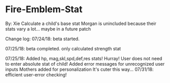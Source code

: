 # Fire-Emblem-Stat
By: Xie
Calculate a child's base stat
Morgan is unincluded because their stats vary a lot... maybe in a future patch

Change log:
 07/24/18: 
    beta started. 
    
 07/25/18: 
    beta completed. 
    only calculated strength stat
    
 07/25/18:
    Added hp, mag,skl,spd,def,res stats! Hurray!
    User does not need to enter absolute stat of child!
    Added error messages for unrecognized user inputs
    Mothers added for personalization
      It's cuter this way...
07/31/18: efficient user-error checking!
   
